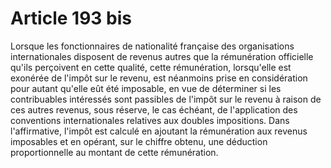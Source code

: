 # Article 193 bis

Lorsque les fonctionnaires de nationalité française des organisations internationales disposent de revenus autres que la
rémunération officielle qu'ils perçoivent en cette qualité, cette rémunération, lorsqu'elle est exonérée de l'impôt sur le
revenu, est néanmoins prise en considération pour autant qu'elle eût été imposable, en vue de déterminer si les contribuables
intéressés sont passibles de l'impôt sur le revenu à raison de ces autres revenus, sous réserve, le cas échéant, de
l'application des conventions internationales relatives aux doubles impositions. Dans l'affirmative, l'impôt est calculé en
ajoutant la rémunération aux revenus imposables et en opérant, sur le chiffre obtenu, une déduction proportionnelle au
montant de cette rémunération.

